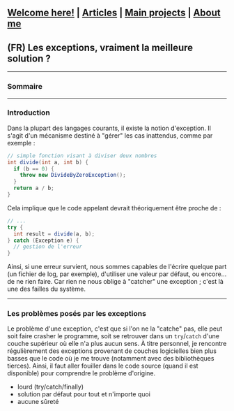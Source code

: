 ## [Welcome here!](https://vpenando.github.io) | [Articles](https://vpenando.github.io/articles.html) | [Main projects](https://vpenando.github.io/projects.html) | [About me](https://vpenando.github.io/about.html)

## (FR) Les exceptions, vraiment la meilleure solution ?

---

### Sommaire

---

### <a name="introduction">Introduction</a>

Dans la plupart des langages courants, il existe la notion d'exception. Il s'agit d'un mécanisme destiné à "gérer" les cas inattendus, comme par exemple :
```cs
// simple fonction visant à diviser deux nombres
int divide(int a, int b) {
  if (b == 0) {
    throw new DivideByZeroException();
  }
  return a / b;
}
```
Cela implique que le code appelant devrait théoriquement être proche de :
```cs
// ...
try {
  int result = divide(a, b);
} catch (Exception e) {
  // gestion de l'erreur
}
```
Ainsi, si une erreur survient, nous sommes capables de l'écrire quelque part (un fichier de log, par exemple), d'utiliser une valeur par défaut, ou encore... de ne rien faire.
Car rien ne nous oblige à "catcher" une exception ; c'est là une des failles du système.

---

### Les problèmes posés par les exceptions
Le problème d'une exception, c'est que si l'on ne la "catche" pas, elle peut soit faire crasher le programme,
soit se retrouver dans un `try`/`catch` d'une couche supérieur où elle n'a plus aucun sens.
À titre personnel, je rencontre régulièrement des exceptions provenant de couches logicielles bien plus basses que le code où je me trouve (notamment avec des bibliothèques tierces).
Ainsi, il faut aller fouiller dans le code source (quand il est disponible) pour comprendre le problème d'origine.

- lourd (try/catch/finally)
- solution par défaut pour tout et n'importe quoi
- aucune sûreté

